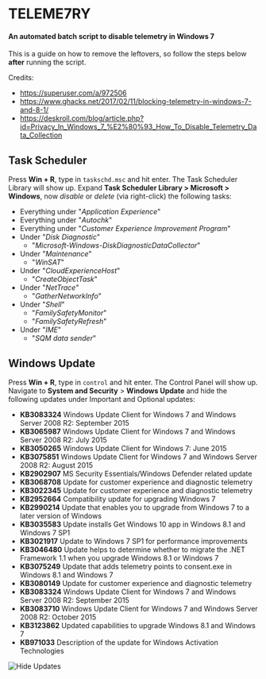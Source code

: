 # TELEME7RY
#### An automated batch script to disable telemetry in Windows 7

This is a guide on how to remove the leftovers, so follow the steps below **after** running the script.

Credits:
- https://superuser.com/a/972506
- https://www.ghacks.net/2017/02/11/blocking-telemetry-in-windows-7-and-8-1/
- https://deskroll.com/blog/article.php?id=Privacy_In_Windows_7_%E2%80%93_How_To_Disable_Telemetry_Data_Collection

## Task Scheduler
Press **Win + R**, type in `taskschd.msc` and hit enter. The Task Scheduler Library will show up.
Expand **Task Scheduler Library > Microsoft > Windows**, now *disable* or *delete* (via right-click) the following tasks:

- Everything under "*Application Experience*"
- Everything under "*Autochk*"
- Everything under "*Customer Experience Improvement Program*"
- Under "*Disk Diagnostic*"
	- "*Microsoft-Windows-DiskDiagnosticDataCollector*"
- Under "*Maintenance*"
	- "*WinSAT*"
- Under "*CloudExperienceHost*"
	- "*CreateObjectTask*"
- Under "*NetTrace*"
	- "*GatherNetworkInfo*"
- Under "*Shell*"
	- "*FamilySafetyMonitor*"
	- "*FamilySafetyRefresh*"
- Under "*IME*"
	- "*SQM data sender*"

## Windows Update
Press **Win + R**, type in `control` and hit enter. The Control Panel will show up.
Navigate to **System and Security** > **Windows Update** and hide the following updates under Important and Optional updates:

- **KB3083324** Windows Update Client for Windows 7 and Windows Server 2008 R2: September 2015
- **KB3065987** Windows Update Client for Windows 7 and Windows Server 2008 R2: July 2015
- **KB3050265** Windows Update Client for Windows 7: June 2015
- **KB3075851** Windows Update Client for Windows 7 and Windows Server 2008 R2: August 2015
- **KB2902907** MS Security Essentials/Windows Defender related update
- **KB3068708** Update for customer experience and diagnostic telemetry
- **KB3022345** Update for customer experience and diagnostic telemetry
- **KB2952664** Compatibility update for upgrading Windows 7
- **KB2990214** Update that enables you to upgrade from Windows 7 to a later version of Windows
- **KB3035583** Update installs Get Windows 10 app in Windows 8.1 and Windows 7 SP1
- **KB3021917** Update to Windows 7 SP1 for performance improvements
- **KB3046480** Update helps to determine whether to migrate the .NET Framework 1.1 when you upgrade Windows 8.1 or Windows 7
- **KB3075249** Update that adds telemetry points to consent.exe in Windows 8.1 and Windows 7
- **KB3080149** Update for customer experience and diagnostic telemetry
- **KB3083324** Windows Update Client for Windows 7 and Windows Server 2008 R2: September 2015
- **KB3083710** Windows Update Client for Windows 7 and Windows Server 2008 R2: October 2015
- **KB3123862** Updated capabilities to upgrade Windows 8.1 and Windows 7
- **KB971033** Description of the update for Windows Activation Technologies

![Hide Updates](https://linx.li/selif/bv07i1ob.png)
